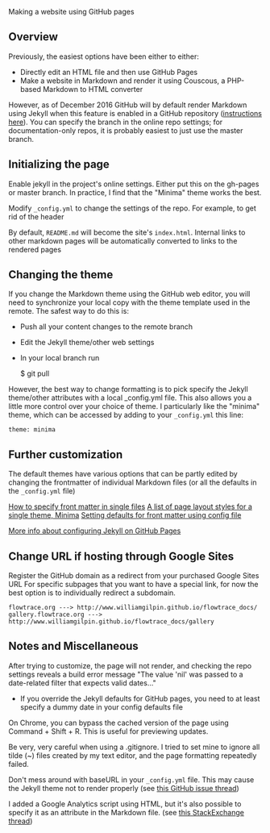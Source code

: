 Making a website using GitHub pages

## Overview

Previously, the easiest options have been either to either:
+ Directly edit an HTML file and then use GitHub Pages
+ Make a website in Markdown and render it using Couscous, a PHP-based Markdown to HTML converter

However, as of December 2016 GitHub will by default render Markdown using Jekyll when this feature is enabled in a GitHub repository ([instructions here](https://github.com/blog/2289-publishing-with-github-pages-now-as-easy-as-1-2-3)). You can specify the branch in the online repo settings; for documentation-only repos, it is probably easiest to just use the master branch.


## Initializing the page

Enable jekyll in the project's online settings. Either put this on the gh-pages or master branch. In practice, I find that the "Minima" theme works the best.

Modify `_config.yml` to change the settings of the repo. For example, to get rid of the header

By default, `README.md` will become the site's `index.html`. Internal links to other markdown pages will be automatically converted to links to the rendered pages

## Changing the theme

If you change the Markdown theme using the GitHub web editor, you will need to synchronize your local copy with the theme template used in the remote. The safest way to do this is:
+ Push all your content changes to the remote branch
+ Edit the Jekyll theme/other web settings
+ In your local branch run

	$ git pull

However, the best way to change formatting is to pick specify the Jekyll theme/other attributes with a local _config.yml file. This also allows you a little more control over your choice of theme. I particularly like the "minima" theme, which can be accessed by adding to your `_config.yml` this line:

	theme: minima

## Further customization

The default themes have various options that can be partly edited by changing the frontmatter of individual Markdown files (or all the defaults in the `_config.yml` file)

[How to specify front matter in single files](https://jekyllrb.com/docs/frontmatter/)
[A list of page layout styles for a single theme, Minima](https://github.com/jekyll/minima/tree/master/_layouts)
[Setting defaults for front matter using config file](https://jekyllrb.com/docs/configuration/#front-matter-defaults)

[More info about configuring Jekyll on GitHub Pages](https://help.github.com/articles/configuring-jekyll/)

## Change URL if hosting through Google Sites

Register the GitHub domain as a redirect from your purchased Google Sites URL
For specific subpages that you want to have a special link, for now the best option is to individually redirect a subdomain.

	flowtrace.org ---> http://www.williamgilpin.github.io/flowtrace_docs/
	gallery.flowtrace.org ---> http://www.williamgilpin.github.io/flowtrace_docs/gallery

## Notes and Miscellaneous

After trying to customize, the page will not render, and checking the repo settings reveals a build error message "The value 'nil' was passed to a date-related filter that expects valid dates..."
+ If you override the Jekyll defaults for GitHub pages, you need to at least specify a dummy date in your config defaults file
	
On Chrome, you can bypass the cached version of the page using Command + Shift + R. This is useful for previewing updates.

Be very, very careful when using a .gitignore. I tried to set mine to ignore all tilde (~) files created by my text editor, and the page formatting repeatedly failed.

Don't mess around with baseURL in your `_config.yml` file. This may cause the Jekyll theme not to render properly (see [this GitHub issue thread](https://github.com/spf13/hugo/issues/1421))

I added a Google Analytics script using HTML, but it's also possible to specify it as an attribute in the Markdown file. (see [this StackExchange thread](http://stackoverflow.com/questions/17207458/how-to-add-google-analytics-tracking-id-to-github-pages))

